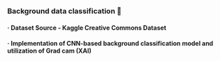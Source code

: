 ### Background data classification :mag_right:
#### · Dataset Source - Kaggle Creative Commons Dataset
#### · Implementation of CNN-based background classification model and utilization of Grad cam (XAI)
